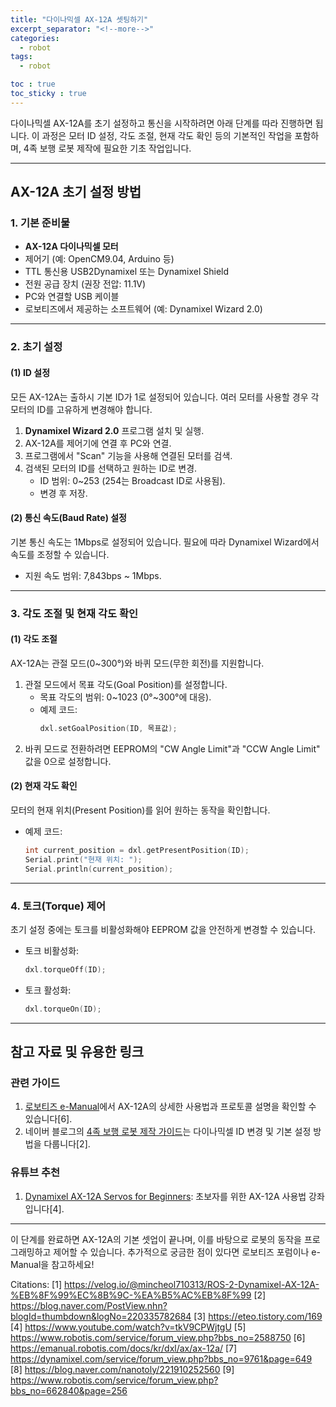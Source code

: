```yaml
---
title: "다이나믹셀 AX-12A 셋팅하기"
excerpt_separator: "<!--more-->"
categories:
  - robot
tags:
  - robot

toc : true
toc_sticky : true
---
```


다이나믹셀 AX-12A를 초기 설정하고 통신을 시작하려면 아래 단계를 따라 진행하면 됩니다. 이 과정은 모터 ID 설정, 각도 조절, 현재 각도 확인 등의 기본적인 작업을 포함하며, 4족 보행 로봇 제작에 필요한 기초 작업입니다.

---

## **AX-12A 초기 설정 방법**

### **1. 기본 준비물**
- **AX-12A 다이나믹셀 모터**
- 제어기 (예: OpenCM9.04, Arduino 등)
- TTL 통신용 USB2Dynamixel 또는 Dynamixel Shield
- 전원 공급 장치 (권장 전압: 11.1V)
- PC와 연결할 USB 케이블
- 로보티즈에서 제공하는 소프트웨어 (예: Dynamixel Wizard 2.0)

---

### **2. 초기 설정**
#### **(1) ID 설정**
모든 AX-12A는 출하시 기본 ID가 1로 설정되어 있습니다. 여러 모터를 사용할 경우 각 모터의 ID를 고유하게 변경해야 합니다.
1. **Dynamixel Wizard 2.0** 프로그램 설치 및 실행.
2. AX-12A를 제어기에 연결 후 PC와 연결.
3. 프로그램에서 "Scan" 기능을 사용해 연결된 모터를 검색.
4. 검색된 모터의 ID를 선택하고 원하는 ID로 변경.
   - ID 범위: 0~253 (254는 Broadcast ID로 사용됨).
   - 변경 후 저장.

#### **(2) 통신 속도(Baud Rate) 설정**
기본 통신 속도는 1Mbps로 설정되어 있습니다. 필요에 따라 Dynamixel Wizard에서 속도를 조정할 수 있습니다.
- 지원 속도 범위: 7,843bps ~ 1Mbps.

---

### **3. 각도 조절 및 현재 각도 확인**
#### **(1) 각도 조절**
AX-12A는 관절 모드(0~300°)와 바퀴 모드(무한 회전)를 지원합니다.
1. 관절 모드에서 목표 각도(Goal Position)를 설정합니다.
   - 목표 각도의 범위: 0~1023 (0°~300°에 대응).
   - 예제 코드:
     ```cpp
     dxl.setGoalPosition(ID, 목표값);
     ```
2. 바퀴 모드로 전환하려면 EEPROM의 "CW Angle Limit"과 "CCW Angle Limit" 값을 0으로 설정합니다.

#### **(2) 현재 각도 확인**
모터의 현재 위치(Present Position)를 읽어 원하는 동작을 확인합니다.
- 예제 코드:
  ```cpp
  int current_position = dxl.getPresentPosition(ID);
  Serial.print("현재 위치: ");
  Serial.println(current_position);
  ```

---

### **4. 토크(Torque) 제어**
초기 설정 중에는 토크를 비활성화해야 EEPROM 값을 안전하게 변경할 수 있습니다.
- 토크 비활성화:
  ```cpp
  dxl.torqueOff(ID);
  ```
- 토크 활성화:
  ```cpp
  dxl.torqueOn(ID);
  ```

---

## **참고 자료 및 유용한 링크**
### **관련 가이드**
1. [로보티즈 e-Manual](https://emanual.robotis.com/docs/kr/dxl/ax/ax-12a/)에서 AX-12A의 상세한 사용법과 프로토콜 설명을 확인할 수 있습니다[6].
2. 네이버 블로그의 [4족 보행 로봇 제작 가이드](https://blog.naver.com/PostView.nhn?blogId=thumbdown&logNo=220335782684)는 다이나믹셀 ID 변경 및 기본 설정 방법을 다룹니다[2].

### **유튜브 추천**
1. [Dynamixel AX-12A Servos for Beginners](https://www.youtube.com/watch?v=tkV9CPWjtgU): 초보자를 위한 AX-12A 사용법 강좌입니다[4].

---

이 단계를 완료하면 AX-12A의 기본 셋업이 끝나며, 이를 바탕으로 로봇의 동작을 프로그래밍하고 제어할 수 있습니다. 추가적으로 궁금한 점이 있다면 로보티즈 포럼이나 e-Manual을 참고하세요!

Citations:
[1] https://velog.io/@mincheol710313/ROS-2-Dynamixel-AX-12A-%EB%8F%99%EC%8B%9C-%EA%B5%AC%EB%8F%99
[2] https://blog.naver.com/PostView.nhn?blogId=thumbdown&logNo=220335782684
[3] https://eteo.tistory.com/169
[4] https://www.youtube.com/watch?v=tkV9CPWjtgU
[5] https://www.robotis.com/service/forum_view.php?bbs_no=2588750
[6] https://emanual.robotis.com/docs/kr/dxl/ax/ax-12a/
[7] https://dynamixel.com/service/forum_view.php?bbs_no=9761&page=649
[8] https://blog.naver.com/nanotoly/221910252560
[9] https://www.robotis.com/service/forum_view.php?bbs_no=662840&page=256

